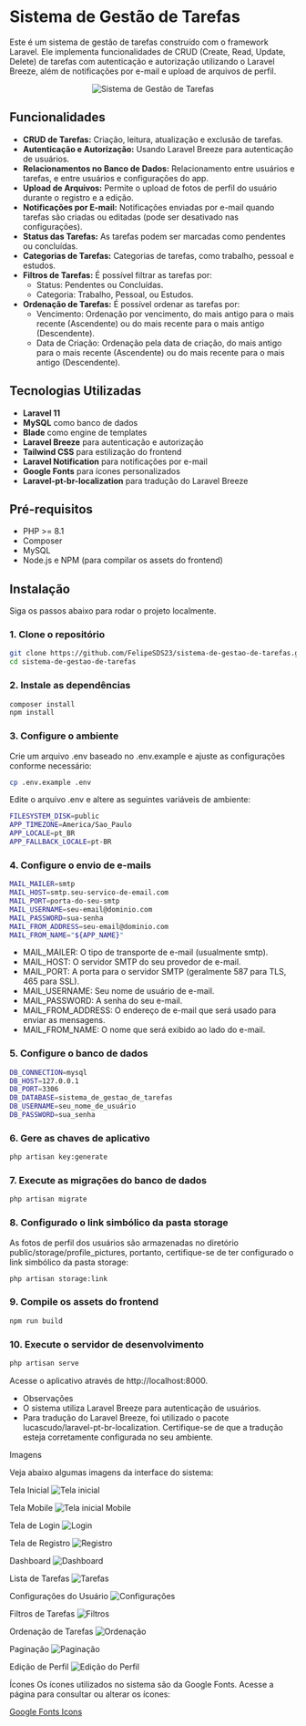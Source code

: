 # Sistema de Gestão de Tarefas

Este é um sistema de gestão de tarefas construído com o framework Laravel. Ele implementa funcionalidades de CRUD (Create, Read, Update, Delete) de tarefas com autenticação e autorização utilizando o Laravel Breeze, além de notificações por e-mail e upload de arquivos de perfil.

<p align="center"><img src="./screenshots/tarefas.png" alt="Sistema de Gestão de Tarefas"></p>

## Funcionalidades

- **CRUD de Tarefas:** Criação, leitura, atualização e exclusão de tarefas.
- **Autenticação e Autorização:** Usando Laravel Breeze para autenticação de usuários.
- **Relacionamentos no Banco de Dados:** Relacionamento entre usuários e tarefas, e entre usuários e configurações do app.
- **Upload de Arquivos:** Permite o upload de fotos de perfil do usuário durante o registro e a edição.
- **Notificações por E-mail:** Notificações enviadas por e-mail quando tarefas são criadas ou editadas (pode ser desativado nas configurações).
- **Status das Tarefas:** As tarefas podem ser marcadas como pendentes ou concluídas.
- **Categorias de Tarefas:** Categorias de tarefas, como trabalho, pessoal e estudos.
- **Filtros de Tarefas:** É possível filtrar as tarefas por:
  - Status: Pendentes ou Concluídas.
  - Categoria: Trabalho, Pessoal, ou Estudos.
- **Ordenação de Tarefas:** É possível ordenar as tarefas por:
  - Vencimento: Ordenação por vencimento, do mais antigo para o mais recente (Ascendente) ou do mais recente para o mais antigo (Descendente).
  - Data de Criação: Ordenação pela data de criação, do mais antigo para o mais recente (Ascendente) ou do mais recente para o mais antigo (Descendente).

## Tecnologias Utilizadas

- **Laravel 11**
- **MySQL** como banco de dados
- **Blade** como engine de templates
- **Laravel Breeze** para autenticação e autorização
- **Tailwind CSS** para estilização do frontend
- **Laravel Notification** para notificações por e-mail
- **Google Fonts** para ícones personalizados
- **Laravel-pt-br-localization** para tradução do Laravel Breeze

## Pré-requisitos

- PHP >= 8.1
- Composer
- MySQL
- Node.js e NPM (para compilar os assets do frontend)

## Instalação

Siga os passos abaixo para rodar o projeto localmente.

### 1. Clone o repositório

```bash
git clone https://github.com/FelipeSDS23/sistema-de-gestao-de-tarefas.git
cd sistema-de-gestao-de-tarefas
```

### 2. Instale as dependências

```bash
composer install
npm install
```

### 3. Configure o ambiente

Crie um arquivo .env baseado no .env.example e ajuste as configurações conforme necessário:

```bash
cp .env.example .env
```

Edite o arquivo .env e altere as seguintes variáveis de ambiente:

```bash
FILESYSTEM_DISK=public
APP_TIMEZONE=America/Sao_Paulo
APP_LOCALE=pt_BR
APP_FALLBACK_LOCALE=pt-BR
```

### 4. Configure o envio de e-mails

```bash
MAIL_MAILER=smtp
MAIL_HOST=smtp.seu-servico-de-email.com
MAIL_PORT=porta-do-seu-smtp
MAIL_USERNAME=seu-email@dominio.com
MAIL_PASSWORD=sua-senha
MAIL_FROM_ADDRESS=seu-email@dominio.com
MAIL_FROM_NAME="${APP_NAME}"
```

* MAIL_MAILER: O tipo de transporte de e-mail (usualmente smtp).
* MAIL_HOST: O servidor SMTP do seu provedor de e-mail.
* MAIL_PORT: A porta para o servidor SMTP (geralmente 587 para TLS, 465 para SSL).
* MAIL_USERNAME: Seu nome de usuário de e-mail.
* MAIL_PASSWORD: A senha do seu e-mail.
* MAIL_FROM_ADDRESS: O endereço de e-mail que será usado para enviar as mensagens.
* MAIL_FROM_NAME: O nome que será exibido ao lado do e-mail.

### 5. Configure o banco de dados

```bash
DB_CONNECTION=mysql
DB_HOST=127.0.0.1
DB_PORT=3306
DB_DATABASE=sistema_de_gestao_de_tarefas
DB_USERNAME=seu_nome_de_usuário
DB_PASSWORD=sua_senha
```

### 6. Gere as chaves de aplicativo

```bash
php artisan key:generate
```

### 7. Execute as migrações do banco de dados

```bash
php artisan migrate
```

### 8. Configurado o link simbólico da pasta storage

As fotos de perfil dos usuários são armazenadas no diretório public/storage/profile_pictures, portanto, certifique-se de ter configurado o link simbólico da pasta storage:

```bash
php artisan storage:link
```

### 9. Compile os assets do frontend

```bash
npm run build
```

### 10. Execute o servidor de desenvolvimento

```bash
php artisan serve
```

Acesse o aplicativo através de http://localhost:8000.

* Observações
* O sistema utiliza Laravel Breeze para autenticação de usuários.
* Para tradução do Laravel Breeze, foi utilizado o pacote lucascudo/laravel-pt-br-localization. Certifique-se de que a tradução esteja corretamente configurada no seu ambiente.

Imagens

Veja abaixo algumas imagens da interface do sistema:

Tela Inicial
<img src="./screenshots/tela_inicial.png" alt="Tela inicial">

Tela Mobile
<img src="./screenshots/mobile.png" alt="Tela inicial Mobile">

Tela de Login
<img src="./screenshots/login.png" alt="Login">

Tela de Registro
<img src="./screenshots/registro.png" alt="Registro">

Dashboard
<img src="./screenshots/dashboard.png" alt="Dashboard">

Lista de Tarefas
<img src="./screenshots/tarefas.png" alt="Tarefas">

Configurações do Usuário
<img src="./screenshots/configuracoes.png" alt="Configurações">

Filtros de Tarefas
<img src="./screenshots/filtros.png" alt="Filtros">

Ordenação de Tarefas
<img src="./screenshots/ordenacao.png" alt="Ordenação">

Paginação
<img src="./screenshots/paginacao.png" alt="Paginação">

Edição de Perfil
<img src="./screenshots/edicao_de_perfil_1.png" alt="Edição do Perfil">

Ícones
Os ícones utilizados no sistema são da Google Fonts. Acesse a página para consultar ou alterar os ícones:

<a href="https://fonts.google.com/icons" target="_blank">Google Fonts Icons</a>


